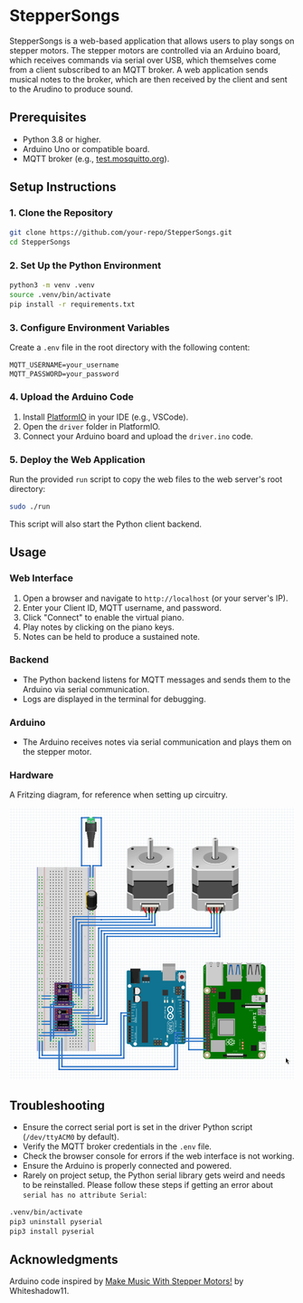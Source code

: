 # StepperSongs

StepperSongs is a web-based application that allows users to play songs on stepper motors. The stepper motors are controlled via an Arduino board, which receives commands via serial over USB, which themselves come from a client subscribed to an MQTT broker. A web application sends musical notes to the broker, which are then received by the client and sent to the Arudino to produce sound.

## Prerequisites

- Python 3.8 or higher.
- Arduino Uno or compatible board.
- MQTT broker (e.g., [test.mosquitto.org](test.mosquitto.org)).

## Setup Instructions

### 1. Clone the Repository

```bash
git clone https://github.com/your-repo/StepperSongs.git
cd StepperSongs
```

### 2. Set Up the Python Environment

```bash
python3 -m venv .venv
source .venv/bin/activate
pip install -r requirements.txt
```

### 3. Configure Environment Variables

Create a `.env` file in the root directory with the following content:

```env
MQTT_USERNAME=your_username
MQTT_PASSWORD=your_password
```

### 4. Upload the Arduino Code

1. Install [PlatformIO](https://platformio.org/) in your IDE (e.g., VSCode).
2. Open the `driver` folder in PlatformIO.
3. Connect your Arduino board and upload the `driver.ino` code.

### 5. Deploy the Web Application

Run the provided `run` script to copy the web files to the web server's root directory:

```bash
sudo ./run
```

This script will also start the Python client backend.

## Usage

### Web Interface

1. Open a browser and navigate to `http://localhost` (or your server's IP).
2. Enter your Client ID, MQTT username, and password.
3. Click "Connect" to enable the virtual piano.
4. Play notes by clicking on the piano keys.
5. Notes can be held to produce a sustained note.

### Backend

- The Python backend listens for MQTT messages and sends them to the Arduino via serial communication.
- Logs are displayed in the terminal for debugging.

### Arduino

- The Arduino receives notes via serial communication and plays them on the stepper motor.

### Hardware

A Fritzing diagram, for reference when setting up circuitry.

![Fritzing Diagram](fritzing_diagram.png)

## Troubleshooting

- Ensure the correct serial port is set in the driver Python script (`/dev/ttyACM0` by default).
- Verify the MQTT broker credentials in the `.env` file.
- Check the browser console for errors if the web interface is not working.
- Ensure the Arduino is properly connected and powered.
- Rarely on project setup, the Python serial library gets weird and needs to be reinstalled. Please follow these steps if getting an error about `serial has no attribute Serial`:

```bash
.venv/bin/activate
pip3 uninstall pyserial
pip3 install pyserial
```

## Acknowledgments

Arduino code inspired by [Make Music With Stepper Motors!](https://www.instructables.com/Make-Music-With-Stepper-Motors/) by Whiteshadow11.
